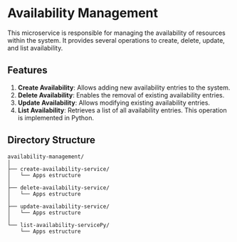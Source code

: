 # Availability Management

This microservice is responsible for managing the availability of resources within the system. It provides several operations to create, delete, update, and list availability.

## Features

1. **Create Availability**: Allows adding new availability entries to the system.
2. **Delete Availability**: Enables the removal of existing availability entries.
3. **Update Availability**: Allows modifying existing availability entries.
4. **List Availability**: Retrieves a list of all availability entries. This operation is implemented in Python.

## Directory Structure

```plaintext
availability-management/
│
├── create-availability-service/
│   └── Apps estructure
│
├── delete-availability-service/
│   └── Apps estructure
│
├── update-availability-service/
│   └── Apps estructure
│
└── list-availability-servicePy/
    └── Apps estructure
